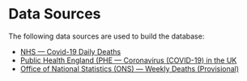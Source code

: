 # Data Sources

The following data sources are used to build the database:

- [NHS — Covid-19 Daily Deaths](https://www.england.nhs.uk/statistics/statistical-work-areas/covid-19-daily-deaths/)
- [Public Health England (PHE — Coronavirus (COVID-19) in the UK](https://coronavirus.data.gov.uk/)
- [Office of National Statistics (ONS) — Weekly Deaths (Provisional)](https://www.ons.gov.uk/peoplepopulationandcommunity/birthsdeathsandmarriages/deaths/datasets/weeklyprovisionalfiguresondeathsregisteredinenglandandwales)
